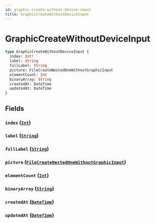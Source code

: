 ```yaml
---
id: graphic-create-without-device-input
title: GraphicCreateWithoutDeviceInput
---
```


 # GraphicCreateWithoutDeviceInput





```graphql
type GraphicCreateWithoutDeviceInput {
  index: Int!
  label: String
  fullLabel: String
  picture: FileCreateNestedOneWithoutGraphicInput
  elementCount: Int
  binaryArray: String
  createdAt: DateTime
  updatedAt: DateTime
}
```


## Fields

### `index` ([`Int`](/scalars/int))




### `label` ([`String`](/scalars/string))




### `fullLabel` ([`String`](/scalars/string))




### `picture` ([`FileCreateNestedOneWithoutGraphicInput`](/inputs/file-create-nested-one-without-graphic-input))




### `elementCount` ([`Int`](/scalars/int))




### `binaryArray` ([`String`](/scalars/string))




### `createdAt` ([`DateTime`](/scalars/date-time))




### `updatedAt` ([`DateTime`](/scalars/date-time))






